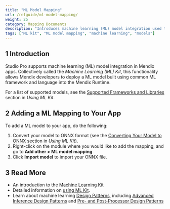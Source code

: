 ```yaml
---
title: "ML Model Mapping"
url: /refguide/ml-model-mapping/
weight: 25
category: Mapping Documents
description: "Introduces machine learning (ML) model integration used to deploy a ML model."
tags: ["ML kit", "ML model mapping", "machine learning", "models"]
---
```


## 1 Introduction

Studio Pro supports machine learning (ML) model integration in Mendix apps. Collectively called the *Machine Learning (ML) Kit*, this functionality allows Mendix developers to deploy a ML model built using common ML framework and language into the Mendix Runtime.

For a list of supported models, see the [Supported Frameworks and Libraries](/refguide/machine-learning-kit/using-ml-kit/#supported-frameworks) section in *Using ML Kit*.

## 2 Adding a ML Mapping to Your App

To add a ML model to your app, do the following:

1. Convert your model to ONNX format (see the [Converting Your Model to ONNX](/refguide/machine-learning-kit/using-ml-kit/#convert-ml-model) section in *Using ML Kit*).
2. Right-click on the module where you would like to add the mapping, and go to **Add other > ML model mapping**.
3. Click **Import model** to import your ONNX file.

## 3 Read More

* An introduction to the [Machine Learning Kit](/refguide/machine-learning-kit/)
* Detailed information on [using ML Kit](/refguide/machine-learning-kit/using-ml-kit/).
* Learn about machine learning [Design Patterns](/refguide/machine-learning-kit/design-patterns/), including [Advanced Inference Design Patterns](/refguide/machine-learning-kit/design-patterns/advanced-inference/) and [Pre- and Post-Processor Design Patterns](/refguide/machine-learning-kit/design-patterns/pre-post-processor-patterns/)
